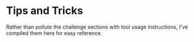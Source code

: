 # Tips and Tricks

Rather than pollute the challenge sections with tool usage instructions, I've compiled them here for easy reference.